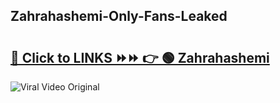 
 ## Zahrahashemi-Only-Fans-Leaked

# <h2><a href="https://clipsfans.com/Zahrahashemi&ref=git">🔗 Click to LINKS ⏩⏩ 👉 🟢 Zahrahashemi </a></h2>

<a href="https://clipsfans.com/Zahrahashemi&ref=git" rel="nofollow" data-target="animated-image.originalLink"><img src="https://i.ibb.co.com/xMMVF88/686577567.gif" alt="Viral Video Original" style="max-width: 100%; display: inline-block;" data-target="animated-image.originalImage"></a>
